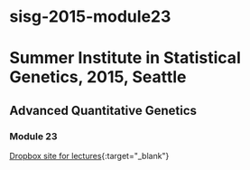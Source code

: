 # sisg-2015-module23
# Summer Institute in Statistical Genetics, 2015, Seattle
## Advanced Quantitative Genetics
### Module 23

[Dropbox site for lectures](https://www.dropbox.com/sh/bs5hs254p7tcvjo/AABsBx8jeimk2KCTsQPM4Kdxa?dl=0){:target="_blank"}
